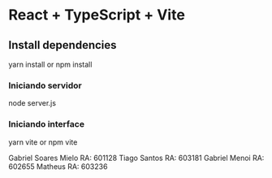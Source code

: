 # React + TypeScript + Vite

## Install dependencies

yarn install or npm install

### Iniciando servidor

node server.js

### Iniciando interface

yarn vite or npm vite

Gabriel Soares Mielo RA: 601128
Tiago Santos RA: 603181
Gabriel Menoi RA: 602655
Matheus RA: 603236